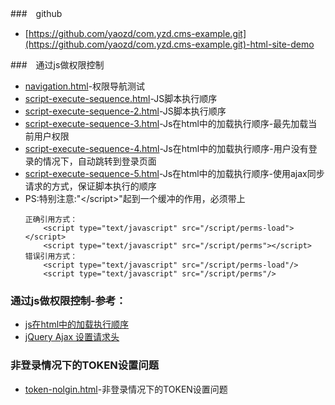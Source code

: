 ###　github
- [https://github.com/yaozd/com.yzd.cms-example.git](https://github.com/yaozd/com.yzd.cms-example.git)-html-site-demo

###　通过js做权限控制
- [navigation.html](http://localhost:1222/html/navigation.html)-权限导航测试
- [script-execute-sequence.html](http://localhost:1222/html/script-execute-sequence.html)-JS脚本执行顺序
- [script-execute-sequence-2.html](http://localhost:1222/html/script-execute-sequence-2.html)-JS脚本执行顺序
- [script-execute-sequence-3.html](http://localhost:1222/html/script-execute-sequence-3.html)-Js在html中的加载执行顺序-最先加载当前用户权限
- [script-execute-sequence-4.html](http://localhost:1222/html/script-execute-sequence-4.html)-Js在html中的加载执行顺序-用户没有登录的情况下，自动跳转到登录页面
- [script-execute-sequence-5.html](http://localhost:1222/html/script-execute-sequence-5.html)-Js在html中的加载执行顺序-使用ajax同步请求的方式，保证脚本执行的顺序
- PS:特别注意:"\</script>"起到一个缓冲的作用，必须带上
    ```
    正确引用方式：
        <script type="text/javascript" src="/script/perms-load"></script>
        <script type="text/javascript" src="/script/perms"></script>
    错误引用方式：
        <script type="text/javascript" src="/script/perms-load"/>
        <script type="text/javascript" src="/script/perms"/>
    ```
 ### 通过js做权限控制-参考：
 - [js在html中的加载执行顺序](https://www.cnblogs.com/lindaWei/archive/2012/04/05/2433454.html)
 - [jQuery Ajax 设置请求头](https://blog.csdn.net/WRian_Ban/article/details/70257261)
 
 ### 非登录情况下的TOKEN设置问题
 - [token-nolgin.html](http://localhost:1222/html/token-nolgin.html)-非登录情况下的TOKEN设置问题